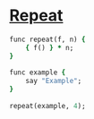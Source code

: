 [1]: http://rosettacode.org/wiki/Repeat

# [Repeat][1]

```ruby
func repeat(f, n) {
    { f() } * n;
}
 
func example {
    say "Example";
}
 
repeat(example, 4);
```